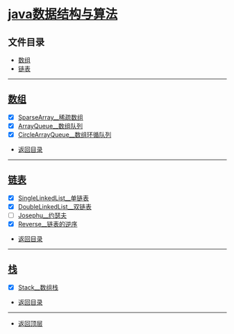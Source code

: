 
# [java数据结构与算法](../README.md)

## 文件目录

- [数组](#数组)
- [链表](#链表)

----------------

## [数组](array/src/main/java/com/cpucode)


- [x] [SparseArray__稀疏数组](array/src/main/java/com/cpucode/sparse/array/SparseArray.java)
- [x] [ArrayQueue__数组队列](array/src/main/java/com/cpucode/queue/ArrayQueue.java)
- [x] [CircleArrayQueue__数组环循队列](array/src/main/java/com/cpucode/queue/CircleArrayQueue.java)

- [返回目录](#文件目录)

----------------

## [链表](link_list/src/main/java/com/cpucode)

- [x] [SingleLinkedList__单链表](link_list/src/main/java/com/cpucode/linked/list/SingleLinkedList.java)
- [x] [DoubleLinkedList__双链表](link_list/src/main/java/com/cpucode/linked/list/DoubleLinkedList.java)
- [ ] [Josephu__约瑟夫](link_list/src/main/java/com/cpucode/linked/list/Josephu.java)
- [x] [Reverse__链表的逆序](link_list/src/main/java/com/cpucode/linked/list/Reverse.java)

- [返回目录](#文件目录)


----------------

## [栈](stack/src/main/java/com/cpucode)

- [x] [Stack__数组栈](stack/src/main/java/com/cpucode/stack/Stack.java)

- [返回目录](#文件目录)


---------------------

- [返回顶层](../README.md)